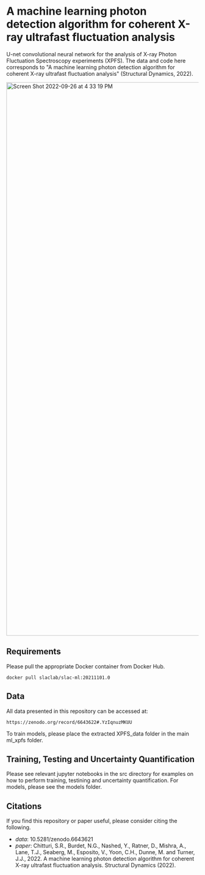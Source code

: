 # A machine learning photon detection algorithm for coherent X-ray ultrafast fluctuation analysis

U-net convolutional neural network for the analysis of X-ray Photon Fluctuation Spectroscopy experiments (XPFS). The data and code here corresponds to "A machine learning photon detection algorithm for coherent X-ray ultrafast fluctuation analysis" (Structural Dynamics, 2022). 

<img width="1448" alt="Screen Shot 2022-09-26 at 4 33 19 PM" src="https://user-images.githubusercontent.com/39596225/192398754-1d2a5e2e-2142-4c9d-86e7-78da35966fdb.png">

## Requirements

Please pull the appropriate Docker container from Docker Hub.

```
docker pull slaclab/slac-ml:20211101.0
```

## Data

All data presented in this repository can be accessed at: 

```
https://zenodo.org/record/6643622#.YzIqnuzMKUU
```

To train models, please place the extracted XPFS_data folder in the main ml_xpfs folder. 

## Training, Testing and Uncertainty Quantification 

Please see relevant jupyter notebooks in the src directory for examples on how to perform training, testining and uncertainty quantification. For models, please see the models folder. 

## Citations 

If you find this repository or paper useful, please consider citing the following. 

- _data_: 10.5281/zenodo.6643621
- _paper_: Chitturi, S.R., Burdet, N.G., Nashed, Y., Ratner, D., Mishra, A., Lane, T.J., Seaberg, M., Esposito, V., Yoon, C.H., Dunne, M. and Turner, J.J., 2022. A machine learning photon detection algorithm for coherent X-ray ultrafast fluctuation analysis. Structural Dynamics (2022). 

